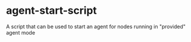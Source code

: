 # agent-start-script
A script that can be used to start an agent for nodes running in "provided" agent mode
